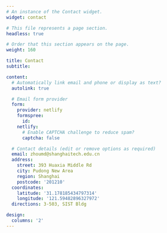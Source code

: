 ```yaml
---
# An instance of the Contact widget.
widget: contact

# This file represents a page section.
headless: true

# Order that this section appears on the page.
weight: 160

title: Contact
subtitle:

content:
  # Automatically link email and phone or display as text?
  autolink: true

  # Email form provider
  form:
    provider: netlify
    formspree:
      id:
    netlify:
      # Enable CAPTCHA challenge to reduce spam?
      captcha: false

  # Contact details (edit or remove options as required)
  email: zhoumd@shanghaitech.edu.cn
  address:
    street: 393 Huaxia Middle Rd
    city: Pudong New Area
    region: Shanghai 
    postcode: '201210'
  coordinates:
    latitude: '31.178185434797314'
    longitude: '121.59482896327972'
  directions: 3-503, SIST Bldg

design:
  columns: '2'
---
```

